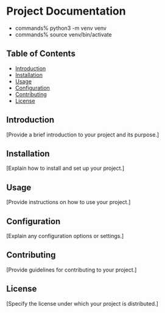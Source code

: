 # Project Documentation
- commands% python3 -m venv venv
- commands% source venv/bin/activate

## Table of Contents
- [Introduction](#introduction)
- [Installation](#installation)
- [Usage](#usage)
- [Configuration](#configuration)
- [Contributing](#contributing)
- [License](#license)

## Introduction
[Provide a brief introduction to your project and its purpose.]

## Installation
[Explain how to install and set up your project.]

## Usage
[Provide instructions on how to use your project.]

## Configuration
[Explain any configuration options or settings.]

## Contributing
[Provide guidelines for contributing to your project.]

## License
[Specify the license under which your project is distributed.]
